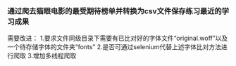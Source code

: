 ### 通过爬去猫眼电影的最受期待榜单并转换为csv文件保存练习最近的学习成果
需要改进：
1.要求文件同级目录下需要有已比对好的字体文件“original.woff”以及一个待存储字体的文件夹“fonts”
2.是否可通过selenium代替上述字体比对方法进行爬取
3.增加多线程爬取
